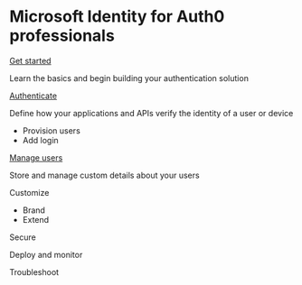 # Microsoft Identity for Auth0 professionals

[Get started](./get-started/)

Learn the basics and begin building your authentication solution

[Authenticate](2-authenticate.md)

Define how your applications and APIs verify the identity of a user or device
- Provision users
- Add login

[Manage users](3-manageusers.md)

Store and manage custom details about your users

Customize

- Brand
- Extend

Secure

Deploy and monitor

Troubleshoot
